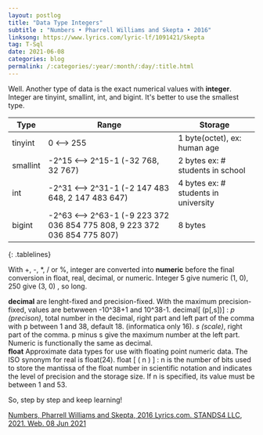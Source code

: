 ```yaml
---
layout: postlog
title: "Data Type Integers"
subtitle : "Numbers • Pharrell Williams and Skepta • 2016"
linksong: https://www.lyrics.com/lyric-lf/1091421/Skepta
tag: T-Sql
date: 2021-06-08
categories: blog
permalink: /:categories/:year/:month/:day/:title.html
---
```


Well.
Another type of data is the exact numerical values with **integer**. Integer are tinyint, smallint, int, and bigint. It's better to use the smallest type.


|Type     |Range                                                                     |Storage                               | 
|-|-|-|
|tinyint  |0 <--> 255                                                                |1 byte(octet), ex: human age          |
|smallint |-2^15 <--> 2^15-1 (-32 768, 32 767)                                       |2 bytes ex: # students in school      |
|int      |-2^31 <--> 2^31-1 (-2 147 483 648, 2 147 483 647)                         |4 bytes ex: # students in university  |
|bigint   |-2^63 <--> 2^63-1 (-9 223 372 036 854 775 808, 9 223 372 036 854 775 807) |8 bytes|
{: .tablelines}

With +, -, \*, / or %, integer are converted into **numeric** before the final conversion in float, real, decimal, or numeric. Integer 5 give numeric (1, 0), 250 give (3, 0) , so long.

**decimal** are lenght-fixed and precision-fixed. With the maximum precision-fixed, values are betwween -10^38+1 and 10^38-1. decimal[ (p[,s])] : *p (precison)*, total number in the decimal, right part and left part of the comma with p between 1 and 38, default 18. (informatica only 16). *s (scale)*, right part of the comma. p minus s give the maximum number at the left part. Numeric is functionally the same as decimal.   
**float** Approximate data types for use with floating point numeric data. The ISO synonym for real is float(24). float [ ( n ) ] : n is the number of bits used to store the mantissa of the float number in scientific notation and indicates the level of precision and the storage size. If n is specified, its value must be between 1 and 53.    

So, step by step and keep learning!   

[Numbers, Pharrell Williams and Skepta, 2016  Lyrics.com. STANDS4 LLC, 2021. Web. 08 Jun 2021](https://www.lyrics.com/lyric-lf/1091421/Skepta)
